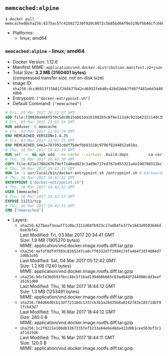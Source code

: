## `memcached:alpine`

```console
$ docker pull memcached@sha256:8375ac57c41b927230f020c8072c5b85bd66f9e519bfbb46cfc666675f4a8805
```

-	Platforms:
	-	linux; amd64

### `memcached:alpine` - linux; amd64

-	Docker Version: 1.12.6
-	Manifest MIME: `application/vnd.docker.distribution.manifest.v2+json`
-	Total Size: **3.2 MB (3160401 bytes)**  
	(compressed transfer size, not on-disk size)
-	Image ID: `sha256:dcc86913f15b81f2b5b77b42cd6932febd0cd26d1bbb7fd97f481e6d344048b0`
-	Entrypoint: `["docker-entrypoint.sh"]`
-	Default Command: `["memcached"]`

```dockerfile
# Fri, 03 Mar 2017 20:32:37 GMT
ADD file:730030a984f5f0c5dc9b15ab61da161082b5c0f6e112a9c921b42321140c3927 in / 
# Fri, 03 Mar 2017 22:01:54 GMT
RUN adduser -D memcache
# Fri, 03 Mar 2017 22:01:54 GMT
ENV MEMCACHED_VERSION=1.4.35
# Fri, 03 Mar 2017 22:01:55 GMT
ENV MEMCACHED_SHA1=787991c0df75defbb91518c9796f8244852a018a
# Thu, 16 Mar 2017 18:42:29 GMT
RUN set -x 	&& apk add --no-cache --virtual .build-deps 		ca-certificates 		coreutils 		cyrus-sasl-dev 		dpkg-dev dpkg 		gcc 		libc-dev 		libevent-dev 		libressl 		linux-headers 		make 		perl 		tar 	&& wget -O memcached.tar.gz "https://memcached.org/files/memcached-$MEMCACHED_VERSION.tar.gz" 	&& echo "$MEMCACHED_SHA1  memcached.tar.gz" | sha1sum -c - 	&& mkdir -p /usr/src/memcached 	&& tar -xzf memcached.tar.gz -C /usr/src/memcached --strip-components=1 	&& rm memcached.tar.gz 	&& cd /usr/src/memcached 	&& ./configure 		--build="$(dpkg-architecture --query DEB_BUILD_GNU_TYPE)" 		--enable-sasl 	&& make -j "$(nproc)" 	&& make install 	&& cd / && rm -rf /usr/src/memcached 	&& runDeps="$( 		scanelf --needed --nobanner --recursive /usr/local 			| awk '{ gsub(/,/, "\nso:", $2); print "so:" $2 }' 			| sort -u 			| xargs -r apk info --installed 			| sort -u 	)" 	&& apk add --virtual .memcached-rundeps $runDeps 	&& apk del .build-deps 	&& memcached -V
# Thu, 16 Mar 2017 18:42:30 GMT
COPY file:621e178b267679ef7140edd23c3ad9e717ed767ed55322a4e198798311bc1d36 in /usr/local/bin/ 
# Thu, 16 Mar 2017 18:42:31 GMT
RUN ln -s usr/local/bin/docker-entrypoint.sh /entrypoint.sh # backwards compat
# Thu, 16 Mar 2017 18:42:32 GMT
ENTRYPOINT ["docker-entrypoint.sh"]
# Thu, 16 Mar 2017 18:42:32 GMT
USER [memcache]
# Thu, 16 Mar 2017 18:42:33 GMT
EXPOSE 11211/tcp
# Thu, 16 Mar 2017 18:42:33 GMT
CMD ["memcached"]
```

-	Layers:
	-	`sha256:627beaf3eaaff1c0bc3311d60fb933c17ad04fe377e1043d9593646d8ae3bfe1`  
		Last Modified: Fri, 03 Mar 2017 20:34:41 GMT  
		Size: 1.9 MB (1905270 bytes)  
		MIME: application/vnd.docker.image.rootfs.diff.tar.gzip
	-	`sha256:4efdf8df4f503c8265247ce8cff0332d7f2994174fa464f3df4004d71d0b1c05`  
		Last Modified: Sat, 04 Mar 2017 05:12:42 GMT  
		Size: 1.2 KB (1240 bytes)  
		MIME: application/vnd.docker.image.rootfs.diff.tar.gzip
	-	`sha256:9dcfe36d593fbcc4bc5f16ad139d68bb05c63ad04df244980cdd3eaf26161d00`  
		Last Modified: Thu, 16 Mar 2017 18:44:12 GMT  
		Size: 1.3 MB (1253491 bytes)  
		MIME: application/vnd.docker.image.rootfs.diff.tar.gzip
	-	`sha256:f8dd66d0cb13df72318dc1337c63b3a28435b4a0242f83e18571dbf91fcb43d7`  
		Last Modified: Thu, 16 Mar 2017 18:44:12 GMT  
		Size: 280.0 B  
		MIME: application/vnd.docker.image.rootfs.diff.tar.gzip
	-	`sha256:1c2f9221e106db3267335fef5233e84e0e48da422d9b1cee5b3ef3c1af1415d6`  
		Last Modified: Thu, 16 Mar 2017 18:44:11 GMT  
		Size: 120.0 B  
		MIME: application/vnd.docker.image.rootfs.diff.tar.gzip
